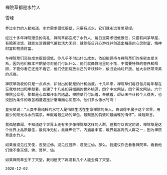 禅院草都是水竹人

雪峰


    养过水竹的人都知道，水竹需求很低很低，只要有点水，它们就永远青葱翠绿。

    经过十多年禅院理念的洗礼，禅院草都变成了水竹人，每日里需求很低很低，只要有间茅草屋，有粗茶淡饭，就能生活得朝气蓬勃活力无穷，就能每日开心游戏并创造出精美的心灵财富、精神财富和物质财富。

    与禅院草们交往成本很低很低，你几乎不付出什么成本，依旧能保持与禅院草们的亲密友爱关系，因为他们根本不期望你对他们付出什么，他们就像野地里的小花，不需要特殊的营养和照顾，不管你看它还是不看它，他们依旧绽放自己的青枝绿叶，依旧会灿烂开放，给大自然带来美的点缀。

    禅院草吸收的只是一点点水，却付出的都是奶汁和血液，十几年来，禅院草们每日每月每年都在忘我地付出和奉献着，创建了十几处如诗如画的世外桃源，四个中文网站，四个英文网站，六个禅院公众号，那都是心血和汗水的结晶，禅院草们付出着，奉献着，却从来不计较个人得失，也没因为条件的艰苦和遭遇挫折磨难而心灰意冷，他们多么像水竹啊！

    皇天草说：“人类中最纯粹的水竹人是悄悄生活在生命禅院的亲人，真诚得不属于这个世界，用最少的阳光与水的需求，奉献着最生动的翠色、最飘逸的韵致和最幽雅的情怀”。诚哉斯言。

    我孤陋寡闻，不知道这个世界上还有多少像禅院草这样的人群，但我可以肯定的说，禅院草是这个世界上品质最佳，最纯净无私，最谦卑低下，内涵最丰富，境界最高尚的人群之一，因为禅院草是水竹人。

    如果谁没见过天使，没见过佛，没见过菩萨，没见过仙，那么，我建议你去看看禅院草，看看他们像不像天使、佛、菩萨、仙。

    如果禅院草去不了天堂，我相信天下再没有几个人能去得了天堂。

    2020-12-02




